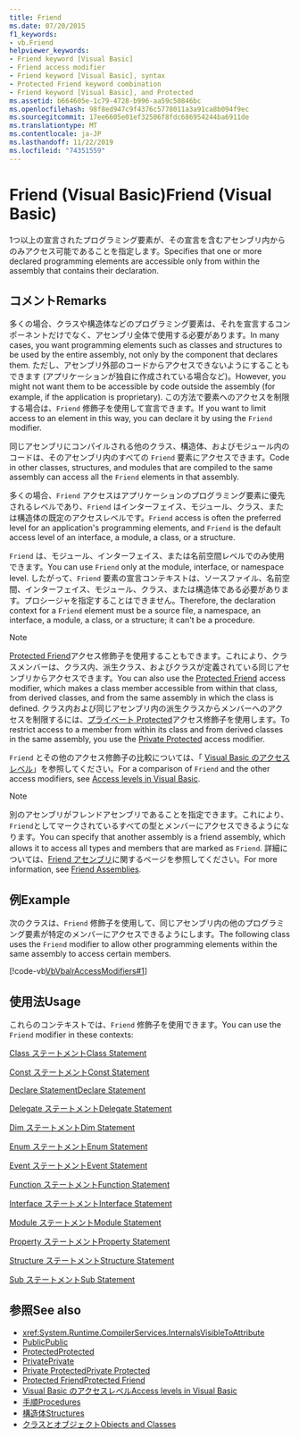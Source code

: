 ```yaml
---
title: Friend
ms.date: 07/20/2015
f1_keywords:
- vb.Friend
helpviewer_keywords:
- Friend keyword [Visual Basic]
- Friend access modifier
- Friend keyword [Visual Basic], syntax
- Protected Friend keyword combination
- Friend keyword [Visual Basic], and Protected
ms.assetid: b664605e-1c79-4728-b996-aa59c50846bc
ms.openlocfilehash: 98f8ed947c9f4376c5778011a3a91ca8b094f9ec
ms.sourcegitcommit: 17ee6605e01ef32506f8fdc686954244ba6911de
ms.translationtype: MT
ms.contentlocale: ja-JP
ms.lasthandoff: 11/22/2019
ms.locfileid: "74351559"
---
```

# <a name="friend-visual-basic"></a><span data-ttu-id="08109-102">Friend (Visual Basic)</span><span class="sxs-lookup"><span data-stu-id="08109-102">Friend (Visual Basic)</span></span>
<span data-ttu-id="08109-103">1つ以上の宣言されたプログラミング要素が、その宣言を含むアセンブリ内からのみアクセス可能であることを指定します。</span><span class="sxs-lookup"><span data-stu-id="08109-103">Specifies that one or more declared programming elements are accessible only from within the assembly that contains their declaration.</span></span>  
  
## <a name="remarks"></a><span data-ttu-id="08109-104">コメント</span><span class="sxs-lookup"><span data-stu-id="08109-104">Remarks</span></span>  
 <span data-ttu-id="08109-105">多くの場合、クラスや構造体などのプログラミング要素は、それを宣言するコンポーネントだけでなく、アセンブリ全体で使用する必要があります。</span><span class="sxs-lookup"><span data-stu-id="08109-105">In many cases, you want programming elements such as classes and structures to be used by the entire assembly, not only by the component that declares them.</span></span> <span data-ttu-id="08109-106">ただし、アセンブリ外部のコードからアクセスできないようにすることもできます (アプリケーションが独自に作成されている場合など)。</span><span class="sxs-lookup"><span data-stu-id="08109-106">However, you might not want them to be accessible by code outside the assembly (for example, if the application is proprietary).</span></span> <span data-ttu-id="08109-107">この方法で要素へのアクセスを制限する場合は、`Friend` 修飾子を使用して宣言できます。</span><span class="sxs-lookup"><span data-stu-id="08109-107">If you want to limit access to an element in this way, you can declare it by using the `Friend` modifier.</span></span>  
  
 <span data-ttu-id="08109-108">同じアセンブリにコンパイルされる他のクラス、構造体、およびモジュール内のコードは、そのアセンブリ内のすべての `Friend` 要素にアクセスできます。</span><span class="sxs-lookup"><span data-stu-id="08109-108">Code in other classes, structures, and modules that are compiled to the same assembly can access all the `Friend` elements in that assembly.</span></span>  
  
 <span data-ttu-id="08109-109">多くの場合、`Friend` アクセスはアプリケーションのプログラミング要素に優先されるレベルであり、`Friend` はインターフェイス、モジュール、クラス、または構造体の既定のアクセスレベルです。</span><span class="sxs-lookup"><span data-stu-id="08109-109">`Friend` access is often the preferred level for an application's programming elements, and `Friend` is the default access level of an interface, a module, a class, or a structure.</span></span>  
  
 <span data-ttu-id="08109-110">`Friend` は、モジュール、インターフェイス、または名前空間レベルでのみ使用できます。</span><span class="sxs-lookup"><span data-stu-id="08109-110">You can use `Friend` only at the module, interface, or namespace level.</span></span> <span data-ttu-id="08109-111">したがって、`Friend` 要素の宣言コンテキストは、ソースファイル、名前空間、インターフェイス、モジュール、クラス、または構造体である必要があります。プロシージャを指定することはできません。</span><span class="sxs-lookup"><span data-stu-id="08109-111">Therefore, the declaration context for a `Friend` element must be a source file, a namespace, an interface, a module, a class, or a structure; it can't be a procedure.</span></span>  

> [!NOTE]
> <span data-ttu-id="08109-112">[Protected Friend](protected-friend.md)アクセス修飾子を使用することもできます。これにより、クラスメンバーは、クラス内、派生クラス、およびクラスが定義されている同じアセンブリからアクセスできます。</span><span class="sxs-lookup"><span data-stu-id="08109-112">You can also use the [Protected Friend](protected-friend.md) access modifier, which makes a class member accessible from within that class, from derived classes, and from the same assembly in which the class is defined.</span></span> <span data-ttu-id="08109-113">クラス内および同じアセンブリ内の派生クラスからメンバーへのアクセスを制限するには、[プライベート Protected](private-protected.md)アクセス修飾子を使用します。</span><span class="sxs-lookup"><span data-stu-id="08109-113">To restrict access to a member from within its class and from derived classes in the same assembly, you use the [Private Protected](private-protected.md) access modifier.</span></span>

 <span data-ttu-id="08109-114">`Friend` とその他のアクセス修飾子の比較については、「 [Visual Basic のアクセスレベル](../../../visual-basic/programming-guide/language-features/declared-elements/access-levels.md)」を参照してください。</span><span class="sxs-lookup"><span data-stu-id="08109-114">For a comparison of `Friend` and the other access modifiers, see [Access levels in Visual Basic](../../../visual-basic/programming-guide/language-features/declared-elements/access-levels.md).</span></span>  
  
> [!NOTE]
> <span data-ttu-id="08109-115">別のアセンブリがフレンドアセンブリであることを指定できます。これにより、`Friend`としてマークされているすべての型とメンバーにアクセスできるようになります。</span><span class="sxs-lookup"><span data-stu-id="08109-115">You can specify that another assembly is a friend assembly, which allows it to access all types and members that are marked as `Friend`.</span></span> <span data-ttu-id="08109-116">詳細については、[Friend アセンブリ](../../../standard/assembly/friend.md)に関するページを参照してください。</span><span class="sxs-lookup"><span data-stu-id="08109-116">For more information, see [Friend Assemblies](../../../standard/assembly/friend.md).</span></span>

## <a name="example"></a><span data-ttu-id="08109-117">例</span><span class="sxs-lookup"><span data-stu-id="08109-117">Example</span></span>  
 <span data-ttu-id="08109-118">次のクラスは、`Friend` 修飾子を使用して、同じアセンブリ内の他のプログラミング要素が特定のメンバーにアクセスできるようにします。</span><span class="sxs-lookup"><span data-stu-id="08109-118">The following class uses the `Friend` modifier to allow other programming elements within the same assembly to access certain members.</span></span>  
  
 [!code-vb[VbVbalrAccessModifiers#1](~/samples/snippets/visualbasic/VS_Snippets_VBCSharp/vbvbalraccessmodifiers/vb/class1.vb#1)]  
  
## <a name="usage"></a><span data-ttu-id="08109-119">使用法</span><span class="sxs-lookup"><span data-stu-id="08109-119">Usage</span></span>  
 <span data-ttu-id="08109-120">これらのコンテキストでは、`Friend` 修飾子を使用できます。</span><span class="sxs-lookup"><span data-stu-id="08109-120">You can use the `Friend` modifier in these contexts:</span></span>  
  
 [<span data-ttu-id="08109-121">Class ステートメント</span><span class="sxs-lookup"><span data-stu-id="08109-121">Class Statement</span></span>](../../../visual-basic/language-reference/statements/class-statement.md)  
  
 [<span data-ttu-id="08109-122">Const ステートメント</span><span class="sxs-lookup"><span data-stu-id="08109-122">Const Statement</span></span>](../../../visual-basic/language-reference/statements/const-statement.md)  
  
 [<span data-ttu-id="08109-123">Declare Statement</span><span class="sxs-lookup"><span data-stu-id="08109-123">Declare Statement</span></span>](../../../visual-basic/language-reference/statements/declare-statement.md)  
  
 [<span data-ttu-id="08109-124">Delegate ステートメント</span><span class="sxs-lookup"><span data-stu-id="08109-124">Delegate Statement</span></span>](../../../visual-basic/language-reference/statements/delegate-statement.md)  
  
 [<span data-ttu-id="08109-125">Dim ステートメント</span><span class="sxs-lookup"><span data-stu-id="08109-125">Dim Statement</span></span>](../../../visual-basic/language-reference/statements/dim-statement.md)  
  
 [<span data-ttu-id="08109-126">Enum ステートメント</span><span class="sxs-lookup"><span data-stu-id="08109-126">Enum Statement</span></span>](../../../visual-basic/language-reference/statements/enum-statement.md)  
  
 [<span data-ttu-id="08109-127">Event ステートメント</span><span class="sxs-lookup"><span data-stu-id="08109-127">Event Statement</span></span>](../../../visual-basic/language-reference/statements/event-statement.md)  
  
 [<span data-ttu-id="08109-128">Function ステートメント</span><span class="sxs-lookup"><span data-stu-id="08109-128">Function Statement</span></span>](../../../visual-basic/language-reference/statements/function-statement.md)  
  
 [<span data-ttu-id="08109-129">Interface ステートメント</span><span class="sxs-lookup"><span data-stu-id="08109-129">Interface Statement</span></span>](../../../visual-basic/language-reference/statements/interface-statement.md)  
  
 [<span data-ttu-id="08109-130">Module ステートメント</span><span class="sxs-lookup"><span data-stu-id="08109-130">Module Statement</span></span>](../../../visual-basic/language-reference/statements/module-statement.md)  
  
 [<span data-ttu-id="08109-131">Property ステートメント</span><span class="sxs-lookup"><span data-stu-id="08109-131">Property Statement</span></span>](../../../visual-basic/language-reference/statements/property-statement.md)  
  
 [<span data-ttu-id="08109-132">Structure ステートメント</span><span class="sxs-lookup"><span data-stu-id="08109-132">Structure Statement</span></span>](../../../visual-basic/language-reference/statements/structure-statement.md)  
  
 [<span data-ttu-id="08109-133">Sub ステートメント</span><span class="sxs-lookup"><span data-stu-id="08109-133">Sub Statement</span></span>](../../../visual-basic/language-reference/statements/sub-statement.md)  
  
## <a name="see-also"></a><span data-ttu-id="08109-134">参照</span><span class="sxs-lookup"><span data-stu-id="08109-134">See also</span></span>

- <xref:System.Runtime.CompilerServices.InternalsVisibleToAttribute>
- [<span data-ttu-id="08109-135">Public</span><span class="sxs-lookup"><span data-stu-id="08109-135">Public</span></span>](../../../visual-basic/language-reference/modifiers/public.md)
- [<span data-ttu-id="08109-136">Protected</span><span class="sxs-lookup"><span data-stu-id="08109-136">Protected</span></span>](../../../visual-basic/language-reference/modifiers/protected.md)
- [<span data-ttu-id="08109-137">Private</span><span class="sxs-lookup"><span data-stu-id="08109-137">Private</span></span>](../../../visual-basic/language-reference/modifiers/private.md)
- [<span data-ttu-id="08109-138">Private Protected</span><span class="sxs-lookup"><span data-stu-id="08109-138">Private Protected</span></span>](./private-protected.md)
- [<span data-ttu-id="08109-139">Protected Friend</span><span class="sxs-lookup"><span data-stu-id="08109-139">Protected Friend</span></span>](./protected-friend.md)
- [<span data-ttu-id="08109-140">Visual Basic のアクセスレベル</span><span class="sxs-lookup"><span data-stu-id="08109-140">Access levels in Visual Basic</span></span>](../../../visual-basic/programming-guide/language-features/declared-elements/access-levels.md)
- [<span data-ttu-id="08109-141">手順</span><span class="sxs-lookup"><span data-stu-id="08109-141">Procedures</span></span>](../../../visual-basic/programming-guide/language-features/procedures/index.md)
- [<span data-ttu-id="08109-142">構造体</span><span class="sxs-lookup"><span data-stu-id="08109-142">Structures</span></span>](../../../visual-basic/programming-guide/language-features/data-types/structures.md)
- [<span data-ttu-id="08109-143">クラスとオブジェクト</span><span class="sxs-lookup"><span data-stu-id="08109-143">Objects and Classes</span></span>](../../../visual-basic/programming-guide/language-features/objects-and-classes/index.md)
